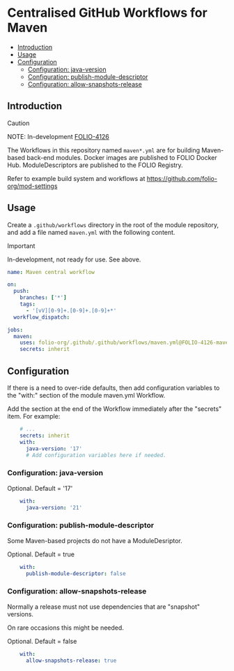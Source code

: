 # Centralised GitHub Workflows for Maven

<!-- ../okapi/doc/md2toc -l 2 -h 3 README-maven.md -->
* [Introduction](#introduction)
* [Usage](#usage)
* [Configuration](#configuration)
    * [Configuration: java-version](#configuration-java-version)
    * [Configuration: publish-module-descriptor](#configuration-publish-module-descriptor)
    * [Configuration: allow-snapshots-release](#configuration-allow-snapshots-release)

## Introduction

> [!CAUTION]
> NOTE: In-development [FOLIO-4126](https://folio-org.atlassian.net/browse/FOLIO-4126)

The Workflows in this repository named `maven*.yml` are for building Maven-based back-end modules.
Docker images are published to FOLIO Docker Hub.
ModuleDescriptors are published to the FOLIO Registry.

Refer to example build system and workflows at https://github.com/folio-org/mod-settings

## Usage

Create a `.github/workflows` directory in the root of the module repository, and add a file named `maven.yml` with the following content.

> [!IMPORTANT]
> In-development, not ready for use. See above.

```yaml
name: Maven central workflow

on:
  push:
    branches: ['*']
    tags:
      - '[vV][0-9]+.[0-9]+.[0-9]+*'
  workflow_dispatch:

jobs:
  maven:
    uses: folio-org/.github/.github/workflows/maven.yml@FOLIO-4126-maven-workflows-1
    secrets: inherit
```

## Configuration

If there is a need to over-ride defaults, then add configuration variables to the "with:" section of the module maven.yml Workflow.

Add the section at the end of the Workflow immediately after the "secrets" item.
For example:

```yaml
    # ...
    secrets: inherit
    with:
      java-version: '17'
      # Add configuration variables here if needed.
```

### Configuration: java-version

Optional. Default = '17'

```yaml
    with:
      java-version: '21'
```

### Configuration: publish-module-descriptor

Some Maven-based projects do not have a ModuleDesriptor.

Optional. Default = true

```yaml
    with:
      publish-module-descriptor: false
```

### Configuration: allow-snapshots-release

Normally a release must not use dependencies that are "snapshot" versions.

On rare occasions this might be needed.

Optional. Default = false

```yaml
    with:
      allow-snapshots-release: true
```

